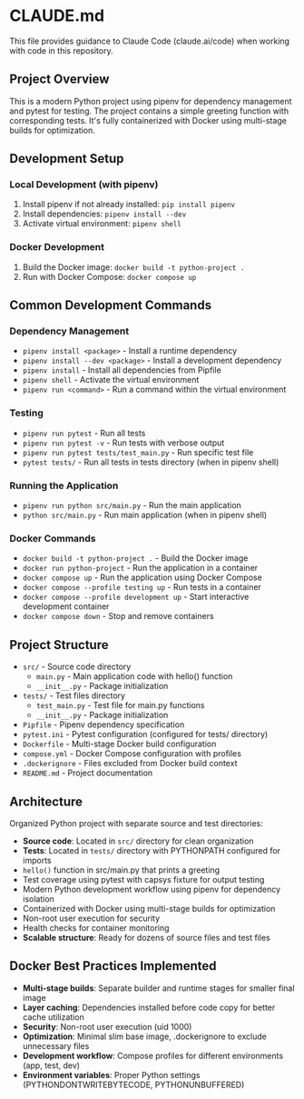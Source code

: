 # CLAUDE.md

This file provides guidance to Claude Code (claude.ai/code) when working with code in this repository.

## Project Overview

This is a modern Python project using pipenv for dependency management and pytest for testing. The project contains a simple greeting function with corresponding tests. It's fully containerized with Docker using multi-stage builds for optimization.

## Development Setup

### Local Development (with pipenv)
1. Install pipenv if not already installed: `pip install pipenv`
2. Install dependencies: `pipenv install --dev`
3. Activate virtual environment: `pipenv shell`

### Docker Development
1. Build the Docker image: `docker build -t python-project .`
2. Run with Docker Compose: `docker compose up`

## Common Development Commands

### Dependency Management
- `pipenv install <package>` - Install a runtime dependency
- `pipenv install --dev <package>` - Install a development dependency
- `pipenv install` - Install all dependencies from Pipfile
- `pipenv shell` - Activate the virtual environment
- `pipenv run <command>` - Run a command within the virtual environment

### Testing
- `pipenv run pytest` - Run all tests
- `pipenv run pytest -v` - Run tests with verbose output
- `pipenv run pytest tests/test_main.py` - Run specific test file
- `pytest tests/` - Run all tests in tests directory (when in pipenv shell)

### Running the Application
- `pipenv run python src/main.py` - Run the main application
- `python src/main.py` - Run main application (when in pipenv shell)

### Docker Commands
- `docker build -t python-project .` - Build the Docker image
- `docker run python-project` - Run the application in a container
- `docker compose up` - Run the application using Docker Compose
- `docker compose --profile testing up` - Run tests in a container
- `docker compose --profile development up` - Start interactive development container
- `docker compose down` - Stop and remove containers

## Project Structure

- `src/` - Source code directory
  - `main.py` - Main application code with hello() function
  - `__init__.py` - Package initialization
- `tests/` - Test files directory
  - `test_main.py` - Test file for main.py functions
  - `__init__.py` - Package initialization
- `Pipfile` - Pipenv dependency specification
- `pytest.ini` - Pytest configuration (configured for tests/ directory)
- `Dockerfile` - Multi-stage Docker build configuration
- `compose.yml` - Docker Compose configuration with profiles
- `.dockerignore` - Files excluded from Docker build context
- `README.md` - Project documentation

## Architecture

Organized Python project with separate source and test directories:
- **Source code**: Located in `src/` directory for clean organization
- **Tests**: Located in `tests/` directory with PYTHONPATH configured for imports  
- `hello()` function in src/main.py that prints a greeting
- Test coverage using pytest with capsys fixture for output testing
- Modern Python development workflow using pipenv for dependency isolation
- Containerized with Docker using multi-stage builds for optimization
- Non-root user execution for security
- Health checks for container monitoring
- **Scalable structure**: Ready for dozens of source files and test files

## Docker Best Practices Implemented

- **Multi-stage builds**: Separate builder and runtime stages for smaller final image
- **Layer caching**: Dependencies installed before code copy for better cache utilization
- **Security**: Non-root user execution (uid 1000)
- **Optimization**: Minimal slim base image, .dockerignore to exclude unnecessary files
- **Development workflow**: Compose profiles for different environments (app, test, dev)
- **Environment variables**: Proper Python settings (PYTHONDONTWRITEBYTECODE, PYTHONUNBUFFERED)